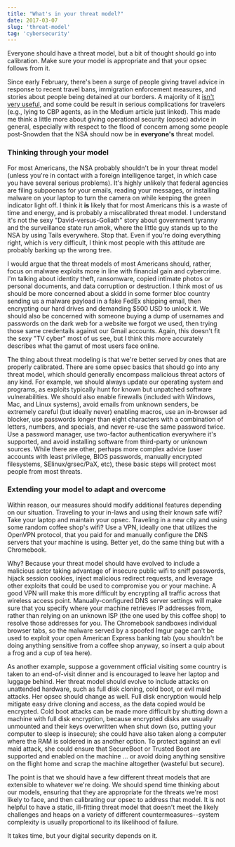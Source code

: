 ```yaml
---
title: "What's in your threat model?"
date: 2017-03-07
slug: 'threat-model'
tag: 'cybersecurity'
---
```


Everyone should have a threat model, but a bit of thought should go into calibration. Make sure your model is appropriate and that your opsec follows from it.
<!--more-->

Since early February, there's been a surge of people giving travel advice in response to recent travel bans, immigration enforcement measures, and stories about people being detained at our borders. A majority of it [isn't very useful](https://medium.com/@thegrugq/stop-fabricating-travel-security-advice-35259bf0e869#.w02tvq34w), and some could be result in serious complications for travelers (e.g., lying to CBP agents, as in the Medium article just linked). This made me think a little more about giving operational security (opsec) advice in general, especially with respect to the flood of concern among some people post-Snowden that the NSA should now be in __everyone's__ threat model.

### Thinking through your model ###
For most Americans, the NSA probably shouldn't be in your threat model (unless you're in contact with a foreign intelligence target, in which case you have several serious problems). It's highly unlikely that federal agencies are filing subpoenas for your emails, reading your messages, or installing malware on your laptop to turn the camera on while keeping the green indicator light off. I think it __is__ likely that for most Americans this is a waste of time and energy, and is probably a miscalibrated threat model. I understand it's not the sexy "David-versus-Goliath" story about government tyranny and the surveillance state run amok, where the little guy stands up to the NSA by using Tails everywhere. Stop that. Even if you're doing everything right, which is very difficult, I think most people with this attitude are probably barking up the wrong tree.

I would argue that the threat models of most Americans should, rather, focus on malware exploits more in line with financial gain and cybercrime. I'm talking about identity theft, ransomware, copied intimate photos or personal documents, and data corruption or destruction. I think most of us should be more concerned about a skidd in some former bloc country sending us a malware payload in a fake FedEx shipping email, then encrypting our hard drives and demanding $500 USD to unlock it. We should also be concerned with someone buying a dump of usernames and passwords on the dark web for a website we forgot we used, then trying those same credentails against our Gmail accounts. Again, this doesn't fit the sexy "TV cyber" most of us see, but I think this more accurately describes what the gamut of most users face online.

The thing about threat modeling is that we're better served by ones that are properly calibrated. There are some opsec basics that should go into any threat model, which should generally encompass malicious threat actors of any kind. For example, we should always update our operating system and programs, as exploits typically hunt for known but unpatched software vulnerabilities. We should also enable firewalls (included with Windows, Mac, and Linux systems), avoid emails from unknown senders, be extremely careful (but ideally never) enabling macros, use an in-browser ad blocker, use passwords longer than eight characters with a combination of letters, numbers, and specials, and never re-use the same password twice. Use a password manager, use two-factor authentication everywhere it's supported, and avoid installing software from third-party or unknown sources. While there are other, perhaps more complex advice (user accounts with least privilege, BIOS passwords, manually encrypted filesystems, SElinux/grsec/PaX, etc), these basic steps will protect most people from most threats.

### Extending your model to adapt and overcome ###
Within reason, our measures should modify additional features depending on our situation. Traveling to your in-laws and using their known safe wifi? Take your laptop and maintain your opsec. Traveling in a new city and using some random coffee shop's wifi? Use a VPN, ideally one that utilizes the OpenVPN protocol, that you paid for and manually configure the DNS servers that your machine is using. Better yet, do the same thing but with a Chromebook.

Why? Because your threat model should have evolved to include a malicious actor taking advantage of insecure public wifi to sniff passwords, hijack session cookies, inject malicious redirect requests, and leverage other exploits that could be used to compromise you or your machine. A good VPN will make this more difficult by encrypting all traffic across that wireless access point. Manually-configured DNS server settings will make sure that you specify where your machine retrieves IP addresses from, rather than relying on an unknown ISP (the one used by this coffee shop) to resolve those addresses for you. The Chromebook sandboxes individual browser tabs, so the malware served by a spoofed Imgur page can't be used to exploit your open American Express banking tab (you shouldn't be doing anything sensitive from a coffee shop anyway, so insert a quip about a frog and a cup of tea here).

As another example, suppose a government official visiting some country is taken to an end-of-visit dinner and is encouraged to leave her laptop and luggage behind. Her threat model should evolve to include attacks on unattended hardware, such as full disk cloning, cold boot, or evil maid attacks. Her opsec should change as well. Full disk encryption would help mitigate easy drive cloning and access, as the data copied would be encrypted. Cold boot attacks can be made more difficult by shutting down a machine with full disk encryption, because encrypted disks are usually unmounted and their keys overwritten when shut down (so, putting your computer to sleep is insecure); she could have also taken along a computer where the RAM is soldered in as another option. To protect against an evil maid attack, she could ensure that SecureBoot or Trusted Boot are supported and enabled on the machine ... or avoid doing anything sensitive on the flight home and scrap the machine altogether (wasteful but secure).

The point is that we should have a few different threat models that are extensible to whatever we're doing. We should spend time thinking about our models, ensuring that they are appropriate for the threats we're most likely to face, and then calibrating our opsec to address that model. It is not helpful to have a static, ill-fitting threat model that doesn't meet the likely challenges and heaps on a variety of different countermeasures--system complexity is usually proportional to its likelihood of failure.

It takes time, but your digital security depends on it.
